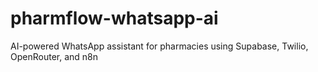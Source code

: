 # pharmflow-whatsapp-ai
AI-powered WhatsApp assistant for pharmacies using Supabase, Twilio, OpenRouter, and n8n
